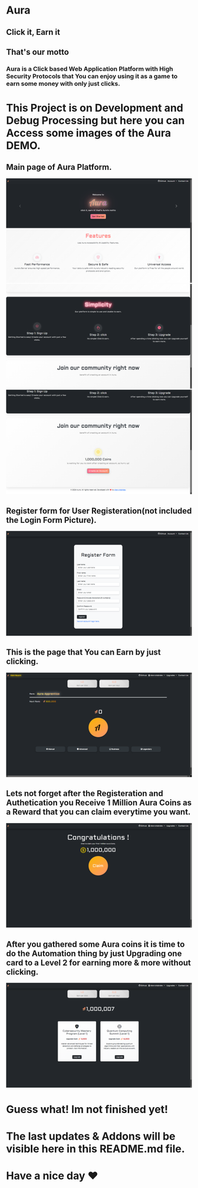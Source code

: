 # Aura
## Click it, Earn it
## That's our motto

### Aura is a Click based Web Application Platform with High Security Protocols that You can enjoy using it as a game to earn some money with only just clicks.

# This Project is on Development and Debug Processing but here you can Access some images of the  Aura DEMO.

## Main page of Aura Platform.

<img src='https://raw.githubusercontent.com/shervinbdndev/Aura/refs/heads/master/pics/main_1.png'/>
<img src='https://raw.githubusercontent.com/shervinbdndev/Aura/refs/heads/master/pics/main_2.png' />
<img src='https://raw.githubusercontent.com/shervinbdndev/Aura/refs/heads/master/pics/main_3.png' />

## Register form for User Registeration(not included the Login Form Picture).
<img src='https://raw.githubusercontent.com/shervinbdndev/Aura/refs/heads/master/pics/form.png' />

## This is the page that You can Earn by just clicking.
<img src='https://raw.githubusercontent.com/shervinbdndev/Aura/refs/heads/master/pics/game.png' />

## Lets not forget after the Registeration and Authetication you Receive 1 Million Aura Coins as a Reward that you can claim everytime you want.
<img src='https://raw.githubusercontent.com/shervinbdndev/Aura/refs/heads/master/pics/reward.png' />

## After you gathered some Aura coins it is time to do the Automation thing by just Upgrading one card to a Level 2 for earning more & more without clicking.
<img src='https://raw.githubusercontent.com/shervinbdndev/Aura/refs/heads/master/pics/upgrade.png' />

# Guess what! Im not finished yet!
# The last updates & Addons will be visible here in this README.md file.
# Have a nice day ❤️